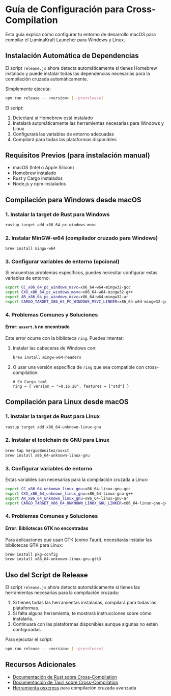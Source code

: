 # Guía de Configuración para Cross-Compilation

Esta guía explica cómo configurar tu entorno de desarrollo macOS para compilar el LuminaKraft Launcher para Windows y Linux.

## Instalación Automática de Dependencias

El script `release.js` ahora detecta automáticamente si tienes Homebrew instalado y puede instalar todas las dependencias necesarias para la compilación cruzada automáticamente.

Simplemente ejecuta:
```bash
npm run release -- <version> [--prerelease]
```

El script:
1. Detectará si Homebrew está instalado
2. Instalará automáticamente las herramientas necesarias para Windows y Linux
3. Configurará las variables de entorno adecuadas
4. Compilará para todas las plataformas disponibles

## Requisitos Previos (para instalación manual)

- macOS (Intel o Apple Silicon)
- Homebrew instalado
- Rust y Cargo instalados
- Node.js y npm instalados

## Compilación para Windows desde macOS

### 1. Instalar la target de Rust para Windows

```bash
rustup target add x86_64-pc-windows-msvc
```

### 2. Instalar MinGW-w64 (compilador cruzado para Windows)

```bash
brew install mingw-w64
```

### 3. Configurar variables de entorno (opcional)

Si encuentras problemas específicos, puedes necesitar configurar estas variables de entorno:

```bash
export CC_x86_64_pc_windows_msvc=x86_64-w64-mingw32-gcc
export CXX_x86_64_pc_windows_msvc=x86_64-w64-mingw32-g++
export AR_x86_64_pc_windows_msvc=x86_64-w64-mingw32-ar
export CARGO_TARGET_X86_64_PC_WINDOWS_MSVC_LINKER=x86_64-w64-mingw32-gcc
```

### 4. Problemas Comunes y Soluciones

#### Error: `assert.h` no encontrado

Este error ocurre con la biblioteca `ring`. Puedes intentar:

1. Instalar las cabeceras de Windows con:
   ```bash
   brew install mingw-w64-headers
   ```

2. O usar una versión específica de `ring` que sea compatible con cross-compilation:
   ```
   # En Cargo.toml
   ring = { version = "=0.16.20", features = ["std"] }
   ```

## Compilación para Linux desde macOS

### 1. Instalar la target de Rust para Linux

```bash
rustup target add x86_64-unknown-linux-gnu
```

### 2. Instalar el toolchain de GNU para Linux

```bash
brew tap SergioBenitez/osxct
brew install x86_64-unknown-linux-gnu
```

### 3. Configurar variables de entorno

Estas variables son necesarias para la compilación cruzada a Linux:

```bash
export CC_x86_64_unknown_linux_gnu=x86_64-linux-gnu-gcc
export CXX_x86_64_unknown_linux_gnu=x86_64-linux-gnu-g++
export AR_x86_64_unknown_linux_gnu=x86_64-linux-gnu-ar
export CARGO_TARGET_X86_64_UNKNOWN_LINUX_GNU_LINKER=x86_64-linux-gnu-gcc
```

### 4. Problemas Comunes y Soluciones

#### Error: Bibliotecas GTK no encontradas

Para aplicaciones que usan GTK (como Tauri), necesitarás instalar las bibliotecas GTK para Linux:

```bash
brew install pkg-config
brew install x86_64-unknown-linux-gnu-gtk3
```

## Uso del Script de Release

El script `release.js` ahora detecta automáticamente si tienes las herramientas necesarias para la compilación cruzada:

1. Si tienes todas las herramientas instaladas, compilará para todas las plataformas.
2. Si falta alguna herramienta, te mostrará instrucciones sobre cómo instalarla.
3. Continuará con las plataformas disponibles aunque algunas no estén configuradas.

Para ejecutar el script:

```bash
npm run release -- <version> [--prerelease]
```

## Recursos Adicionales

- [Documentación de Rust sobre Cross-Compilation](https://rust-lang.github.io/rustup/cross-compilation.html)
- [Documentación de Tauri sobre Cross-Compilation](https://tauri.app/v1/guides/building/cross-platform)
- [Herramienta osxcross](https://github.com/tpoechtrager/osxcross) para compilación cruzada avanzada 